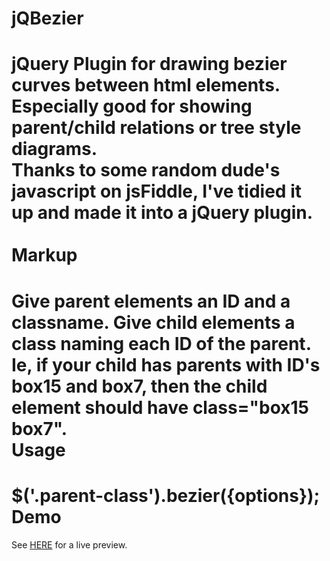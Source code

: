 jQBezier
========
jQuery Plugin for drawing bezier curves between html elements. Especially good for showing parent/child relations or tree style diagrams.<br />
Thanks to some random dude's javascript on jsFiddle, I've tidied it up and made it into a jQuery plugin.<br />&nbsp;<br />
Markup
======
Give parent elements an ID and a classname. Give child elements a class naming each ID of the parent. Ie, if your child has parents with ID's box15 and box7, then the child element should have class="box15 box7". 
<br />
Usage
=====
$('.parent-class').bezier({options});
Demo
====
See <a href="http://www.disney.com" target="_new">HERE</a> for a live preview.
